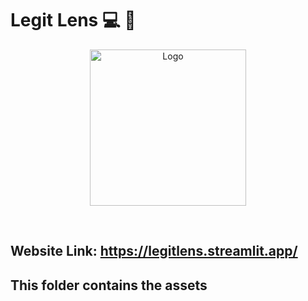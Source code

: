 # Legit Lens :computer: :newspaper:
 <p align="center"> 
 <img src="https://github.com/HVbajoria/LegitLens/blob/main/images/logo.png" width="250" alt="Logo" > 
   </p> 
 </br> 
  
## Website Link: https://legitlens.streamlit.app/

## This folder contains the assets
